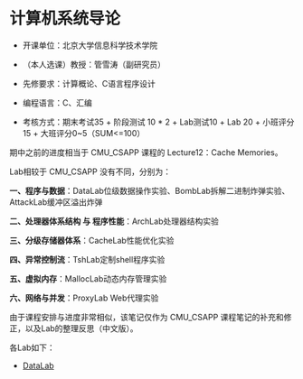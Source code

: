 # 计算机系统导论

- 开课单位：北京大学信息科学技术学院

- （本人选课）教授：管雪涛（副研究员）

- 先修要求：计算概论、C语言程序设计

- 编程语言：C、汇编

- 考核方式：期末考试35 + 阶段测试 10 * 2 + Lab测试10 + Lab 20 + 小班评分15 + 大班评分0~5（SUM<=100）

期中之前的进度相当于 CMU_CSAPP 课程的 Lecture12：Cache Memories。

Lab相较于 CMU_CSAPP 没有不同，分别为：

**一、程序与数据**：DataLab位级数据操作实验、BombLab拆解二进制炸弹实验、AttackLab缓冲区溢出炸弹

**二、处理器体系结构 与 程序性能**：ArchLab处理器结构实验

**三、分级存储器体系**：CacheLab性能优化实验

**四、异常控制流**：TshLab定制shell程序实验

**五、虚拟内存**：MallocLab动态内存管理实验

**六、网络与并发**：ProxyLab Web代理实验

由于课程安排与进度非常相似，该笔记仅作为 CMU_CSAPP 课程笔记的补充和修正，以及Lab的整理反思（中文版）。

各Lab如下：

- [DataLab](https://lh314-pku.github.io/notes/ICS/Labs/Lab1_Datalab)
